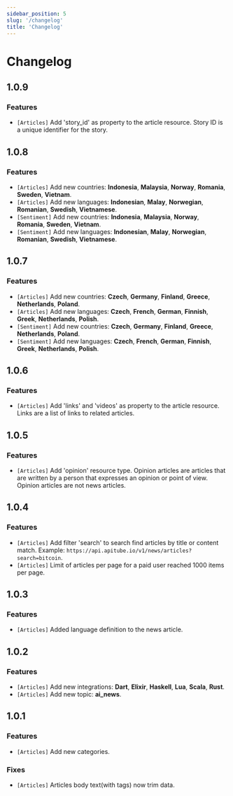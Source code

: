 ```yaml
---
sidebar_position: 5
slug: '/changelog'
title: 'Changelog'
---
```


# Changelog

## 1.0.9

### Features

- `[Articles]` Add 'story_id' as property to the article resource. Story ID is a unique identifier for the story.

## 1.0.8

### Features

- `[Articles]` Add new countries: **Indonesia**, **Malaysia**, **Norway**, **Romania**, **Sweden**, **Vietnam**.
- `[Articles]` Add new languages: **Indonesian**, **Malay**, **Norwegian**, **Romanian**, **Swedish**, **Vietnamese**.
- `[Sentiment]` Add new countries: **Indonesia**, **Malaysia**, **Norway**, **Romania**, **Sweden**, **Vietnam**.
- `[Sentiment]` Add new languages: **Indonesian**, **Malay**, **Norwegian**, **Romanian**, **Swedish**, **Vietnamese**.

## 1.0.7

### Features

- `[Articles]` Add new countries: **Czech**, **Germany**, **Finland**, **Greece**, **Netherlands**, **Poland**.
- `[Articles]` Add new languages: **Czech**, **French**, **German**, **Finnish**, **Greek**, **Netherlands**, **Polish**.
- `[Sentiment]` Add new countries: **Czech**, **Germany**, **Finland**, **Greece**, **Netherlands**, **Poland**.
- `[Sentiment]` Add new languages: **Czech**, **French**, **German**, **Finnish**, **Greek**, **Netherlands**, **Polish**.

## 1.0.6

### Features

- `[Articles]` Add 'links' and 'videos' as property to the article resource. Links are a list of links to related articles.

## 1.0.5

### Features

- `[Articles]` Add 'opinion' resource type. Opinion articles are articles that are written by a person that expresses an opinion or point of view. Opinion articles are not news articles.

## 1.0.4

### Features

- `[Articles]` Add filter 'search' to search find articles by title or content match. Example: `https://api.apitube.io/v1/news/articles?search=bitcoin`.
- `[Articles]` Limit of articles per page for a paid user reached 1000 items per page.

## 1.0.3

### Features

- `[Articles]` Added language definition to the news article.

## 1.0.2

### Features

- `[Articles]` Add new integrations: **Dart**, **Elixir**, **Haskell**, **Lua**, **Scala**, **Rust**.
- `[Articles]` Add new topic: **ai_news**.

## 1.0.1

### Features

- `[Articles]` Add new categories.

### Fixes

- `[Articles]` Articles body text(with tags) now trim data.
